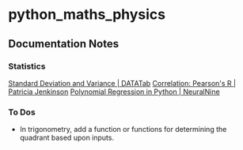 # python_maths_physics

## Documentation Notes

### Statistics
[Standard Deviation and Variance | DATATab](https://www.youtube.com/watch?v=5wJUUgnMGWA)
[Correlation: Pearson's R | Patricia Jenkinson](https://www.youtube.com/watch?v=k_dcsZ_0uNI)
[Polynomial Regression in Python | NeuralNine](https://www.youtube.com/watch?v=H8kocPOT5v0&t=49s)


### To Dos
* In trigonometry, add a function or functions for determining the quadrant based upon inputs.

